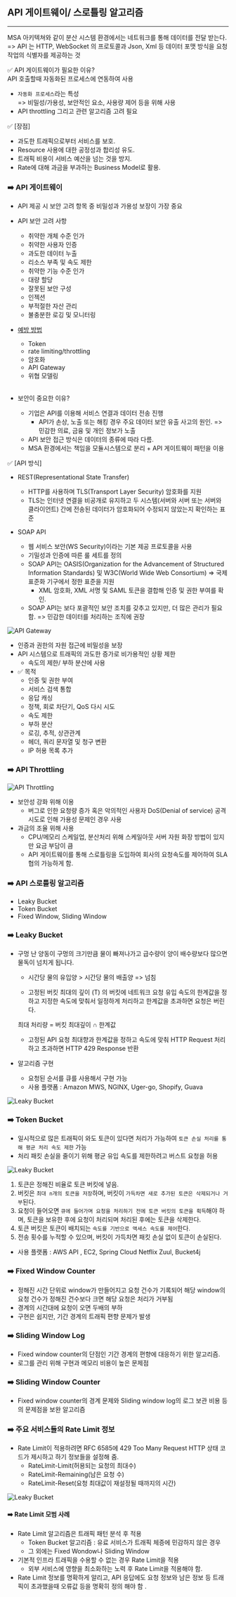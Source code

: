 ## API 게이트웨이/ 스로틀링 알고리즘  
----
MSA 아키텍쳐와 같이 분산 시스템 환경에서는 네트워크를 통해 데이터를 전달 받는다.  
=>  API 는 HTTP, WebSocket 의 프로토콜과 Json, Xml 등 데이터 포맷 방식을 요청 작업의 식별자를 제공하는 것

✅ API 게이트웨이가 필요한 이유?  
API 호출할때 자동화된 프로세스에 연동하여 사용
 - `자동화 프로세스`라는 특성   
    => 비밀성/가용성, 보안적인 요소, 사용량 제어 등을 위해 사용
 -  API throttling 그리고 관련 알고리즘 고려 필요  

✅ [장점]
- 과도한 트래픽으로부터 서비스를 보호.
- Resource 사용에 대한 공정성과 합리성 유도.
- 트래픽 비용이 서비스 예산을 넘는 것을 방지.
- Rate에 대해 과금을 부과하는 Business Model로 활용.

### ➡️ API 게이트웨이  
- API 제공 시 보안 고려 항목 중 비밀성과 가용성 보장이 가장 중요 
- API 보안 고려 사항 
    - 취약한 개체 수준 인가
    - 취약한 사용자 인증
    - 과도한 데이터 누출
    - 리소스 부족 및 속도 제한
    - 취약한 기능 수준 인가 
    - 대량 할당
    - 잘못된 보안 구성 
    - 인젝션
    - 부적절한 자산 관리
    - 불충분한 로깅 및 모니터링 

- [예방 방법](https://blog.lgcns.com/2529) 
    - Token 
    - rate limiting/throttling
    - 암호화
    - API Gateway
    - 위협 모델링   
    </br>

- 보안이 중요한 이유?  
    - 기업은 API를 이용해 서비스 연결과 데이터 전송 진행 
        - API가 손상, 노출 또는 해킹 경우 주요 데이터 보안 유출 사고의 원인.  => 민감한 의료, 금융 및 개인 정보가 노출
    - API 보안 접근 방식은 데이터의 종류에 따라 다름. 
    - MSA 환경에서는 책임을 모듈시스템으로 분리 + API 게이트웨이 패턴을 이용 

✅ [API 방식]
- REST(Representational State Transfer) 
    - HTTP를 사용하며 TLS(Transport Layer Security) 암호화를 지원
    - TLS는 인터넷 연결을 비공개로 유지하고 두 시스템(서버와 서버 또는 서버와 클라이언트) 간에 전송된 데이터가 암호화되어 수정되지 않았는지 확인하는 표준

- SOAP API
    - 웹 서비스 보안(WS Security)이라는 기본 제공 프로토콜을 사용
    - 기밀성과 인증에 따른 룰 세트를 정의
    - SOAP API는 OASIS(Organization for the Advancement of Structured Information Standards) 및 W3C(World Wide Web Consortium) => 국제 표준화 기구에서 정한 표준을 지원
        - XML 암호화, XML 서명 및 SAML 토큰을 결합해 인증 및 권한 부여를 확인. 
    - SOAP API는 보다 포괄적인 보안 조치를 갖추고 있지만, 더 많은 관리가 필요함. => 민감한 데이터를 처리하는 조직에 권장

![API Gateway](/img/gate-way-1.png) 

- 인증과 권한의 자원 접근에 비밀성을 보장
- API 시스템으로 트래픽의 과도한 증가로 비가용적인 상황 제한
   - 속도의 제한/ 부하 분산에 사용 
- ✅ 목적 
    - 인증 및 권한 부여
    - 서비스 검색 통합
    - 응답 캐싱 
    - 정책, 회로 차단기, QoS 다시 시도
    - 속도 제한
    - 부하 분산
    - 로깅, 추적, 상관관계
    - 헤더, 쿼리 문자열 및 청구 변환
    - IP 허용 목록 추가    

### ➡️ API Throttling   

![API Throttling](/img/gateway.png) 

- 보안성 강화 위해 이용  
    - 버그로 인한 요청량 증가 혹은 악의적인 사용자 DoS(Denial of service) 공격 시도로 인해 가용성 문제인 경우 사용 
- 과금의 조율 위해 사용  
    - CPU/메모리 스케일업, 분산처리 위해 스케일아웃 서버 자원 화장 방법이 있지만 요금 부담이 큼 
    - API 게이트웨이를 통해 스로틀링을 도입하여 회사의 요청속도를 제어하여 SLA 협의 가능하게 함. 

### ➡️ API 스로틀링 알고리즘 
- Leaky Bucket
- Token Bucket
- Fixed Window, Sliding Window

### ➡️ Leaky Bucket 
- 구멍 난 양동이 
구멍의 크기만큼 물이 빠져나가고 급수량이 양이 배수량보다 많으면 물독이 넘치게 됩니다. 
  - 시간당 물의 유입양 > 시간당 물의 배출양 => 넘침 

  - 고정된 버킷 최대의 깊이 (T) 의 버킷에 네트워크 요청 유입 속도의 한계값을 정하고 지정한 속도에 맞춰서 일정하게 처리하고 한계값을 초과하면 요청은 버린다. 

  최대 처리량 = 버킷 최대깊이 ∩ 한계값 
    - 고정된 API 요청 최대향과 한계값을 정하고 속도에 맞춰 HTTP Request 처리하고 초과하면 HTTP 429 Response 반환   

- 알고리즘 구현 
    - 요청된 순서를 큐를 사용해서 구현 가능 
    - 사용 플랫폼 : Amazon MWS, NGINX, Uger-go, Shopify, Guava

![Leaky Bucket](/img/leaky_bucket.png)  

### ➡️ Token Bucket 
- 일시적으로 많은 트래픽이 와도 토큰이 있다면 처리가 가능하여 `토큰 손실 처리를 통해 평균 처리 속도 제한` 가능 
- 처리 패킷 손실을 줄이기 위해 평균 유입 속도를 제한하려고 버스트 요청을 허용

![Leaky Bucket](/img/token_bucket.png)   
1) 토큰은 정해진 비율로 토큰 버킷에 넣음. 
2) 버킷은 `최대 n개의 토큰을 저장`하며, 버킷이 `가득차면 새로 추가된 토큰은 삭제되거나 거부`된다.
3) 요청이 들어오면 `큐에 들어가며 요청을 처리하기 전에 토큰 버킷의 토큰을 획득`해야 하며, 토큰을 보유한 후에 요청이 처리되며 처리된 후에는 토큰을 삭제한다.
4) 토큰 버킷은 토큰이 배치되는 `속도를 기반으로 액세스 속도를 제어`한다.
5) 전송 횟수를 누적할 수 있으며, 버킷이 가득차면 패킷 손실 없이 토큰이 손실된다.

- 사용 플랫폼 : AWS API , EC2, Spring Cloud Netflix Zuul, Bucket4j  



### ➡️ Fixed Window Counter  

- 정해진 시간 단위로 window가 만들어지고 요청 건수가 기록되어 해당 window의 요청 건수가 정해진 건수보다 크면 해당 요청은 처리가 거부됨
-  경계의 시간대에 요청이 오면 두배의 부하
- 구현은 쉽지만, 기간 경계의 트래픽 편향 문제가 발생  


### ➡️ Sliding Window Log
- Fixed window counter의 단점인 기간 경계의 편향에 대응하기 위한 알고리즘. 
- 로그를 관리 위해 구현과 메모리 비용이 높은 문제점


### ➡️ Sliding Window Counter
- Fixed window counter의 경계 문제와 Sliding window log의 로그 보관 비용 등의 문제점을 보완 알고리즘



### ➡️ 주요 서비스들의 Rate Limit 정보 

- Rate Limit이 적용하려면 RFC 6585에 429 Too Many Request HTTP 상태 코드가 제시하고 하기 정보들을 설정해 줌. 
    - RateLimit-Limit(허용되는 요청의 최대수)
    - RateLimit-Remaining(남은 요청 수)
    - RateLimit-Reset(요청 최대값이 재설정될 때까지의 시간) 

![Leaky Bucket](/img/rate-limiter.png)  


#### ➡️ Rate Limit 모범 사례
- Rate Limit 알고리즘은 트래픽 패턴 분석 후 적용 
    - Token Bucket 알고리즘 : 유료 서비스가 트래픽 체증에 민감하지 않은 경우 
    - 그 외에는 Fixed Wondow나 Sliding Window 
- 기본적 인프라 트래픽을 수용할 수 없는 경우 Rate Limit을 적용
    -  외부 서비스에 영향을 최소화하는 노력 후 Rate Limit을 적용해야 함. 
- Rate Limit 정보를 명확하게 알리고, API 응답에도 요청 정보와 남은 정보 등 트래픽이 초과했을때 오류값 등을 명확히 정의 해야 함 . 
